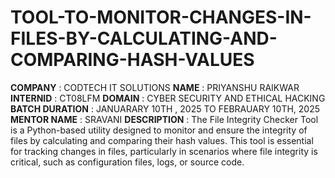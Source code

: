 # TOOL-TO-MONITOR-CHANGES-IN-FILES-BY-CALCULATING-AND-COMPARING-HASH-VALUES

**COMPANY** : CODTECH IT SOLUTIONS
**NAME** : PRIYANSHU RAIKWAR
**INTERNID** : CT08LFM
**DOMAIN** : CYBER SECURITY AND ETHICAL HACKING
**BATCH DURATION** : JANUARARY 10TH , 2025 TO FEBRAUARY 10TH, 2025
**MENTOR NAME** : SRAVANI
**DESCRIPTION** : 
The File Integrity Checker Tool is a Python-based utility designed to monitor and ensure the integrity of files by calculating and comparing their hash values. This tool is essential for tracking changes in files, particularly in scenarios where file integrity is critical, such as configuration files, logs, or source code.
